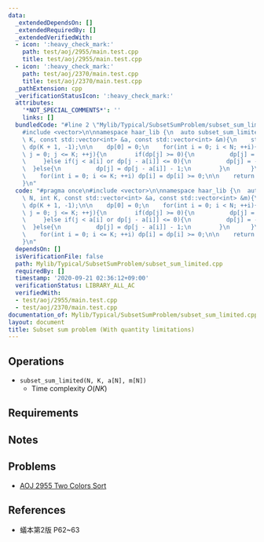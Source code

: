 ```yaml
---
data:
  _extendedDependsOn: []
  _extendedRequiredBy: []
  _extendedVerifiedWith:
  - icon: ':heavy_check_mark:'
    path: test/aoj/2955/main.test.cpp
    title: test/aoj/2955/main.test.cpp
  - icon: ':heavy_check_mark:'
    path: test/aoj/2370/main.test.cpp
    title: test/aoj/2370/main.test.cpp
  _pathExtension: cpp
  _verificationStatusIcon: ':heavy_check_mark:'
  attributes:
    '*NOT_SPECIAL_COMMENTS*': ''
    links: []
  bundledCode: "#line 2 \"Mylib/Typical/SubsetSumProblem/subset_sum_limited.cpp\"\n\
    #include <vector>\n\nnamespace haar_lib {\n  auto subset_sum_limited(int N, int\
    \ K, const std::vector<int> &a, const std::vector<int> &m){\n    std::vector<int>\
    \ dp(K + 1, -1);\n\n    dp[0] = 0;\n    for(int i = 0; i < N; ++i){\n      for(int\
    \ j = 0; j <= K; ++j){\n        if(dp[j] >= 0){\n          dp[j] = m[i];\n   \
    \     }else if(j < a[i] or dp[j - a[i]] <= 0){\n          dp[j] = -1;\n      \
    \  }else{\n          dp[j] = dp[j - a[i]] - 1;\n        }\n      }\n    }\n\n\
    \    for(int i = 0; i <= K; ++i) dp[i] = dp[i] >= 0;\n\n    return dp;\n  }\n\
    }\n"
  code: "#pragma once\n#include <vector>\n\nnamespace haar_lib {\n  auto subset_sum_limited(int\
    \ N, int K, const std::vector<int> &a, const std::vector<int> &m){\n    std::vector<int>\
    \ dp(K + 1, -1);\n\n    dp[0] = 0;\n    for(int i = 0; i < N; ++i){\n      for(int\
    \ j = 0; j <= K; ++j){\n        if(dp[j] >= 0){\n          dp[j] = m[i];\n   \
    \     }else if(j < a[i] or dp[j - a[i]] <= 0){\n          dp[j] = -1;\n      \
    \  }else{\n          dp[j] = dp[j - a[i]] - 1;\n        }\n      }\n    }\n\n\
    \    for(int i = 0; i <= K; ++i) dp[i] = dp[i] >= 0;\n\n    return dp;\n  }\n\
    }\n"
  dependsOn: []
  isVerificationFile: false
  path: Mylib/Typical/SubsetSumProblem/subset_sum_limited.cpp
  requiredBy: []
  timestamp: '2020-09-21 02:36:12+09:00'
  verificationStatus: LIBRARY_ALL_AC
  verifiedWith:
  - test/aoj/2955/main.test.cpp
  - test/aoj/2370/main.test.cpp
documentation_of: Mylib/Typical/SubsetSumProblem/subset_sum_limited.cpp
layout: document
title: Subset sum problem (With quantity limitations)
---
```


## Operations

- `subset_sum_limited(N, K, a[N], m[N])`
	- Time complexity $O(NK)$

## Requirements

## Notes

## Problems

- [AOJ 2955 Two Colors Sort](http://judge.u-aizu.ac.jp/onlinejudge/description.jsp?id=2955)

## References

- 蟻本第2版 P62~63

